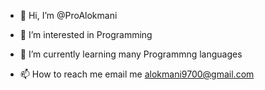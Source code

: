 - 👋 Hi, I’m @ProAlokmani
- 👀 I’m interested in Programming
- 🌱 I’m currently learning many Programmng languages

- 📫 How to reach me email me alokmani9700@gmail.com

<!---
ProAlokmani/ProAlokmani is a ✨ special ✨ repository because its `README.md` (this file) appears on your GitHub profile.
You can click the Preview link to take a look at your changes.
--->
